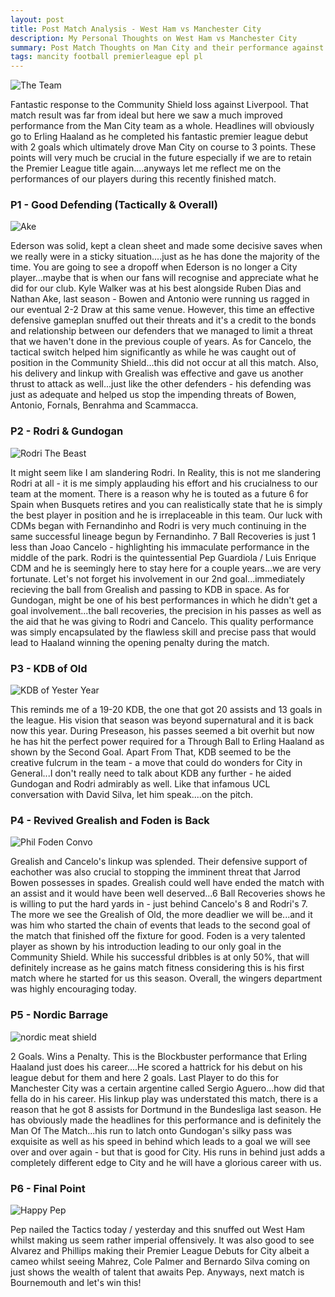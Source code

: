 ```yaml
---
layout: post
title: Post Match Analysis - West Ham vs Manchester City
description: My Personal Thoughts on West Ham vs Manchester City
summary: Post Match Thoughts on Man City and their performance against West Ham
tags: mancity football premierleague epl pl
---
```


![The Team](https://pbs.twimg.com/media/FZk5HctWIAAlL9P?format=jpg&name=large)

Fantastic response to the Community Shield loss against Liverpool. That match result was far from ideal but here we saw a much improved performance from the Man City team as a whole. Headlines will obviously go to Erling Haaland as he completed his fantastic premier league debut with 2 goals which ultimately drove Man City on course to 3 points. These points will very much be crucial in the future especially if we are to retain the Premier League title again....anyways let me reflect me on the performances of our players during this recently finished match.

### P1 - Good Defending (Tactically & Overall)

![Ake](https://pbs.twimg.com/media/FZlDU_DX0AAxwga?format=jpg&name=large)

Ederson was solid, kept a clean sheet and made some decisive saves when we really were in a sticky situation....just as he has done the majority of the time. You are going to see a dropoff when Ederson is no longer a City player...maybe that is when our fans will recognise and appreciate what he did for our club. Kyle Walker was at his best alongside Ruben Dias and Nathan Ake, last season - Bowen and Antonio were running us ragged in our eventual 2-2 Draw at this same venue. However, this time an effective defensive gameplan snuffed out their threats and it's a credit to the bonds and relationship between our defenders that we managed to limit a threat that we haven't done in the previous couple of years. As for Cancelo, the tactical switch helped him significantly as while he was caught out of position in the Community Shield...this did not occur at all this match. Also, his delivery and linkup with Grealish was effective and gave us another thrust to attack as well...just like the other defenders - his defending was just as adequate and helped us stop the impending threats of Bowen, Antonio, Fornals, Benrahma and Scammacca.

### P2 - Rodri & Gundogan

![Rodri The Beast](https://pbs.twimg.com/media/FZk2TNVWIAETsi1?format=jpg&name=large)

It might seem like I am slandering Rodri. In Reality, this is not me slandering Rodri at all - it is me simply applauding his effort and his crucialness to our team at the moment. There is a reason why he is touted as a future 6 for Spain when Busquets retires and you can realistically state that he is simply the best player in position and he is irreplaceable in this team. Our luck with CDMs began with Fernandinho and Rodri is very much continuing in the same successful lineage begun by Fernandinho. 7 Ball Recoveries is just 1 less than Joao Cancelo - highlighting his immaculate performance in the middle of the park. Rodri is the quintessential Pep Guardiola / Luis Enrique CDM and he is seemingly here to stay here for a couple years...we are very fortunate. Let's not forget his involvement in our 2nd goal...immediately recieving the ball from Grealish and passing to KDB in space. As for Gundogan, might be one of his best performances in which he didn't get a goal involvement...the ball recoveries, the precision in his passes as well as the aid that he was giving to Rodri and Cancelo. This quality performance was simply encapsulated by the flawless skill and precise pass that would lead to Haaland winning the opening penalty during the match.

### P3 - KDB of Old

![KDB of Yester Year](https://pbs.twimg.com/media/FZlIx3pXkAAGFjp?format=jpg&name=large)

This reminds me of a 19-20 KDB, the one that got 20 assists and 13 goals in the league. His vision that season was beyond supernatural and it is back now this year. During Preseason, his passes seemed a bit overhit but now he has hit the perfect power required for a Through Ball to Erling Haaland as shown by the Second Goal. Apart From That, KDB seemed to be the creative fulcrum in the team - a move that could do wonders for City in General...I don't really need to talk about KDB any further - he aided Gundogan and Rodri admirably as well. Like that infamous UCL conversation with David Silva, let him speak....on the pitch.

### P4 - Revived Grealish and Foden is Back

![Phil Foden Convo](https://pbs.twimg.com/media/FZk0hMTXwAIQQF7?format=jpg&name=large)

Grealish and Cancelo's linkup was splended. Their defensive support of eachother was also crucial to stopping the imminent threat that Jarrod Bowen possesses in spades. Grealish could well have ended the match with an assist and it would have been well deserved...6 Ball Recoveries shows he is willing to put the hard yards in - just behind Cancelo's 8 and Rodri's 7. The more we see the Grealish of Old, the more deadlier we will be...and it was him who started the chain of events that leads to the second goal of the match that finished off the fixture for good. Foden is a very talented player as shown by his introduction leading to our only goal in the Community Shield. While his successful dribbles is at only 50%, that will definitely increase as he gains match fitness considering this is his first match where he started for us this season. Overall, the wingers department was highly encouraging today.

### P5 - Nordic Barrage

![nordic meat shield](https://pbs.twimg.com/media/FZlG0BHWIAsLGT0?format=jpg&name=large)

2 Goals. Wins a Penalty. This is the Blockbuster performance that Erling Haaland just does his career....He scored a hattrick for his debut on his league debut for them and here 2 goals. Last Player to do this for Manchester City was a certain argentine called Sergio Aguero...how did that fella do in his career. His linkup play was understated this match, there is a reason that he got 8 assists for Dortmund in the Bundesliga last season. He has obviously made the headlines for this performance and is definitely the Man Of The Match...his run to latch onto Gundogan's silky pass was exquisite as well as his speed in behind which leads to a goal we will see over and over again - but that is good for City. His runs in behind just adds a completely different edge to City and he will have a glorious career with us.

### P6 - Final Point

![Happy Pep](https://pbs.twimg.com/media/FZlKEZbXwAMmrWp?format=jpg&name=large)

Pep nailed the Tactics today / yesterday and this snuffed out West Ham whilst making us seem rather imperial offensively. It was also good to see Alvarez and Phillips making their Premier League Debuts for City albeit a cameo whilst seeing Mahrez, Cole Palmer and Bernardo Silva coming on just shows the wealth of talent that awaits Pep. Anyways, next match is Bournemouth and let's win this!